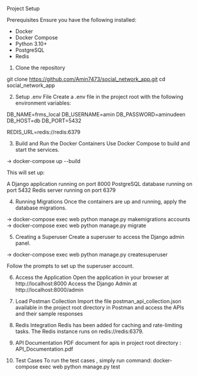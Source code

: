 Project Setup

Prerequisites
Ensure you have the following installed:

 - Docker
 - Docker Compose
 - Python 3.10+
 - PostgreSQL
 - Redis

1. Clone the repository

git clone https://github.com/Amin7473/social_network_app.git
cd social_network_app

2. Setup .env File
Create a .env file in the project root with the following environment variables:

DB_NAME=frms_local
DB_USERNAME=amin
DB_PASSWORD=aminudeen
DB_HOST=db
DB_PORT=5432

REDIS_URL=redis://redis:6379

3. Build and Run the Docker Containers
Use Docker Compose to build and start the services.

-> docker-compose up --build

This will set up:

A Django application running on port 8000
PostgreSQL database running on port 5432
Redis server running on port 6379

4. Running Migrations
Once the containers are up and running, apply the database migrations.

-> docker-compose exec web python manage.py makemigrations accounts
-> docker-compose exec web python manage.py migrate

5. Creating a Superuser
Create a superuser to access the Django admin panel.

-> docker-compose exec web python manage.py createsuperuser

Follow the prompts to set up the superuser account.

6. Access the Application
Open the application in your browser at http://localhost:8000
Access the Django Admin at http://localhost:8000/admin

7. Load Postman Collection
Import the file postman_api_collection.json available in the
project root directory in Postman and access the APIs and their sample responses

8. Redis Integration
Redis has been added for caching and rate-limiting tasks. The Redis instance runs on redis://redis:6379.

9. API Documentation
PDF document for apis in project root directory : API_Documentation.pdf

10. Test Cases
To run the test cases , simply run command:
docker-compose exec web python manage.py test